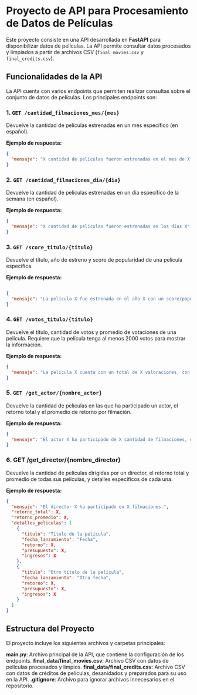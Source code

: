 # Proyecto de API para Procesamiento de Datos de Películas

Este proyecto consiste en una API desarrollada en **FastAPI** para disponibilizar datos de películas. La API permite consultar datos procesados y limpiados a partir de archivos CSV (`final_movies.csv` y `final_credits.csv`). 

## Funcionalidades de la API

La API cuenta con varios endpoints que permiten realizar consultas sobre el conjunto de datos de películas. Los principales endpoints son:

### 1. `GET /cantidad_filmaciones_mes/{mes}`
Devuelve la cantidad de películas estrenadas en un mes específico (en español).

**Ejemplo de respuesta:**
```json
{
  "mensaje": "X cantidad de películas fueron estrenadas en el mes de X"
}
```

### 2. `GET /cantidad_filmaciones_dia/{dia}`
Devuelve la cantidad de películas estrenadas en un día específico de la semana (en español).

**Ejemplo de respuesta:**
```json
{
  "mensaje": "X cantidad de películas fueron estrenadas en los días X"
}
```

### 3. `GET /score_titulo/{titulo}`
Devuelve el título, año de estreno y score de popularidad de una película específica.

**Ejemplo de respuesta:**
```json

{
  "mensaje": "La película X fue estrenada en el año X con un score/popularidad de X"
}
```

### 4. `GET /votos_titulo/{titulo}`
Devuelve el título, cantidad de votos y promedio de votaciones de una película. Requiere que la película tenga al menos 2000 votos para mostrar la información.

**Ejemplo de respuesta:**
```json
{
  "mensaje": "La película X cuenta con un total de X valoraciones, con un promedio de X"
}
```

### 5. `GET /get_actor/{nombre_actor}`
Devuelve la cantidad de películas en las que ha participado un actor, el retorno total y el promedio de retorno por filmación.

**Ejemplo de respuesta:**
```json
{
  "mensaje": "El actor X ha participado de X cantidad de filmaciones, con un retorno total de X y un promedio de X por filmación"
}
```

### 6. GET /get_director/{nombre_director}
Devuelve la cantidad de películas dirigidas por un director, el retorno total y promedio de todas sus películas, y detalles específicos de cada una.

**Ejemplo de respuesta:**
```json
{
  "mensaje": "El director X ha participado en X filmaciones.",
  "retorno_total": X,
  "retorno_promedio": X,
  "detalles_peliculas": [
    {
      "titulo": "Título de la película",
      "fecha_lanzamiento": "Fecha",
      "retorno": X,
      "presupuesto": X,
      "ingresos": X
    },
    {
      "titulo": "Otro título de la película",
      "fecha_lanzamiento": "Otra fecha",
      "retorno": X,
      "presupuesto": X,
      "ingresos": X
    }
  ]
}

```

## Estructura del Proyecto
El proyecto incluye los siguientes archivos y carpetas principales:

**main.py**: Archivo principal de la API, que contiene la configuración de los endpoints.
**final_data/final_movies.csv**: Archivo CSV con datos de películas procesados y limpios.
**final_data/final_credits.csv**: Archivo CSV con datos de créditos de películas, desanidados y preparados para su uso en la API.
**.gitignore**: Archivo para ignorar archivos innecesarios en el repositorio.
